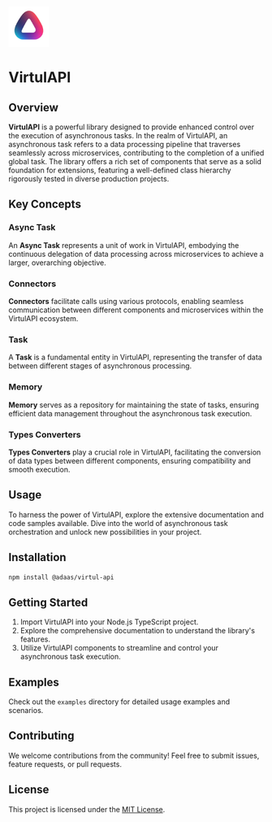 <img src="./docs/logo.webp" alt="VirtulAPI Logo" style="width:80px;"/>

# VirtulAPI


## Overview

**VirtulAPI** is a powerful library designed to provide enhanced control over the execution of asynchronous tasks. In the realm of VirtulAPI, an asynchronous task refers to a data processing pipeline that traverses seamlessly across microservices, contributing to the completion of a unified global task. The library offers a rich set of components that serve as a solid foundation for extensions, featuring a well-defined class hierarchy rigorously tested in diverse production projects.

## Key Concepts

### Async Task

An **Async Task** represents a unit of work in VirtulAPI, embodying the continuous delegation of data processing across microservices to achieve a larger, overarching objective.

### Connectors

**Connectors** facilitate calls using various protocols, enabling seamless communication between different components and microservices within the VirtulAPI ecosystem.

### Task

A **Task** is a fundamental entity in VirtulAPI, representing the transfer of data between different stages of asynchronous processing.

### Memory

**Memory** serves as a repository for maintaining the state of tasks, ensuring efficient data management throughout the asynchronous task execution.

### Types Converters

**Types Converters** play a crucial role in VirtulAPI, facilitating the conversion of data types between different components, ensuring compatibility and smooth execution.

## Usage

To harness the power of VirtulAPI, explore the extensive documentation and code samples available. Dive into the world of asynchronous task orchestration and unlock new possibilities in your project.

## Installation

```bash
npm install @adaas/virtul-api
```

## Getting Started

1. Import VirtulAPI into your Node.js TypeScript project.
2. Explore the comprehensive documentation to understand the library's features.
3. Utilize VirtulAPI components to streamline and control your asynchronous task execution.

## Examples

Check out the `examples` directory for detailed usage examples and scenarios.

## Contributing

We welcome contributions from the community! Feel free to submit issues, feature requests, or pull requests.

## License

This project is licensed under the [MIT License](LICENSE).